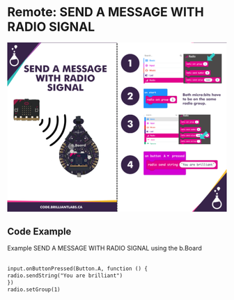 # Remote:  SEND A MESSAGE WITH RADIO SIGNAL

![Send-Radio_Msg-EN](https://github.com/Brilliant-Labs/code.bl/blob/code_alpha/packaged/docs/static/mb/projects/bboard-tutorials-cards/4_Remote/Remote1/Send-Radio_Msg-EN.png?raw=true "Send-Radio_Msg-EN")

## Code Example

Example SEND A MESSAGE WITH RADIO SIGNAL using the b.Board

```blocks

input.onButtonPressed(Button.A, function () {
radio.sendString("You are brilliant")
})
radio.setGroup(1)

```